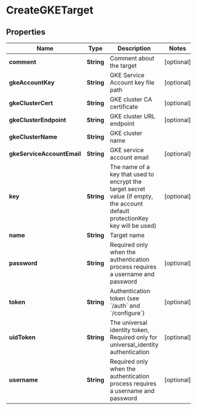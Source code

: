 

# CreateGKETarget

## Properties

Name | Type | Description | Notes
------------ | ------------- | ------------- | -------------
**comment** | **String** | Comment about the target |  [optional]
**gkeAccountKey** | **String** | GKE Service Account key file path |  [optional]
**gkeClusterCert** | **String** | GKE cluster CA certificate |  [optional]
**gkeClusterEndpoint** | **String** | GKE cluster URL endpoint |  [optional]
**gkeClusterName** | **String** | GKE cluster name | 
**gkeServiceAccountEmail** | **String** | GKE service account email |  [optional]
**key** | **String** | The name of a key that used to encrypt the target secret value (if empty, the account default protectionKey key will be used) |  [optional]
**name** | **String** | Target name | 
**password** | **String** | Required only when the authentication process requires a username and password |  [optional]
**token** | **String** | Authentication token (see &#x60;/auth&#x60; and &#x60;/configure&#x60;) |  [optional]
**uidToken** | **String** | The universal identity token, Required only for universal_identity authentication |  [optional]
**username** | **String** | Required only when the authentication process requires a username and password |  [optional]



